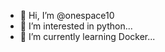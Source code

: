 - 👋 Hi, I’m @onespace10
- 👀 I’m interested in python...
- 🌱 I’m currently learning Docker...

<!---
onespace10/onespace10 is a ✨ special ✨ repository because its `README.md` (this file) appears on your GitHub profile.
You can click the Preview link to take a look at your changes.
--->
